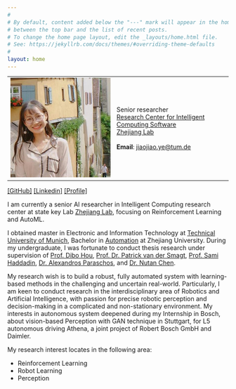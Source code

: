 ```yaml
---
#
# By default, content added below the "---" mark will appear in the home page
# between the top bar and the list of recent posts.
# To change the home page layout, edit the _layouts/home.html file.
# See: https://jekyllrb.com/docs/themes/#overriding-theme-defaults
#
layout: home
---
```


<table class="personal-info">
    <tbody>
        <tr>
        <td>
            <img src="/assets/imgs/profil.jpg"> 
        </td>
        <td>
            <p>
                Senior researcher<br>
                <a href="https://en.zhejianglab.com/institutescenters/#ResearchUnits">Research Center for Intelligent Computing Software </a> <br>
                <a href="https://en.zhejianglab.com/">Zhejiang Lab </a> <br>
                <br>
                <b>Email</b>: <a href="mailto:jiaojiao.ye@tum.de">jiaojiao.ye@tum.de </a> <br>
            </p>
        </td>
        </tr>
    </tbody>
</table>

[[GitHub]](https://github.com/JiaojiaoYe1994) [[Linkedin]](https://www.linkedin.com/in/jiaojiao-ye-99830b14a/) [[Profile]](https://argmax.ai/team/jiaojiao-ye/)


I am currently a senior AI researcher in Intelligent Computing research center at state key Lab [Zhejiang Lab](https://en.zhejianglab.com/), focusing on Reinforcement Learning and AutoML.

I obtained master in Electronic and Information Technology at [Technical University of Munich](https://www.tum.de/en/), Bachelor in [Automation](http://cse.zju.edu.cn/english/) at Zhejiang University. During my undergraduate, I was fortunate to conduct thesis research under supervision of [Prof. Dibo Hou](https://person.zju.edu.cn/en/houdb), [Prof. Dr. Patrick van der Smagt](https://scholar.google.de/citations?user=5ybzvbsAAAAJ&hl=en), [Prof. Sami Haddadin](https://www.mirmi.tum.de/en/rsi/team/haddadin-sami/), [Dr. Alexandros Paraschos](https://scholar.google.com/citations?user=aCz_QHUAAAAJ), and [Dr. Nutan Chen](https://argmax.ai/team/nutan-chen/).

My research wish is to build a robust, fully automated system with learning-based methods in the challenging and uncertain real-world. Particularly, I am keen to conduct research in the interdisciplinary area of Robotics and Artificial Intelligence, with passion for precise robotic perception and decision-making in a complicated and non-stationary environment. My interests in autonomous system deepened during my Internship in Bosch, about vision-based Perception with GAN technique in Stuttgart, for L5 autonomous driving Athena, a joint project of Robert Bosch GmbH and Daimler.

My research interest locates in the following area:

* Reinforcement Learning
* Robot Learning
* Perception

